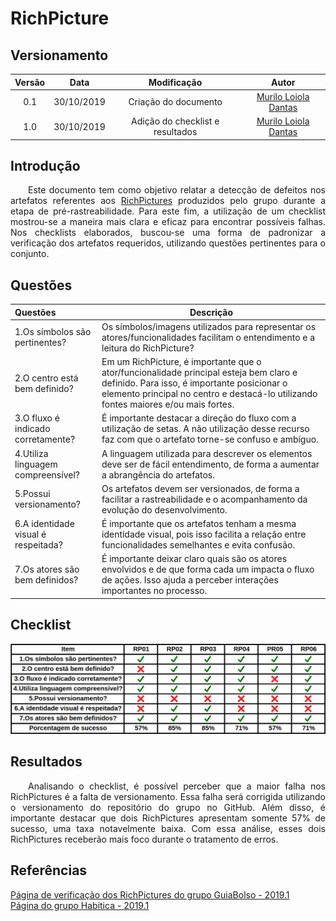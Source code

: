 # RichPicture

## Versionamento

| Versão | Data | Modificação | Autor |
| :----: | :--: | :---------: | :---: |
|  0.1   | 30/10/2019 | Criação do documento | [Murilo Loiola Dantas](https://github.com/murilo-dan) |
| 1.0    | 30/10/2019 | Adição do checklist e resultados | [Murilo Loiola Dantas](https://github.com/murilo-dan) |

## Introdução

<p align="justify">&emsp;&emsp;Este documento tem como objetivo relatar a detecção de defeitos nos artefatos referentes aos <a href="/rich_picture">RichPictures</a> produzidos pelo grupo durante a etapa de pré-rastreabilidade. Para este fim, a utilização de um checklist mostrou-se a maneira mais clara e eficaz para encontrar possíveis falhas. Nos checklists elaborados, buscou-se uma forma de padronizar a verificação dos artefatos requeridos, utilizando questões pertinentes para o conjunto. </p>

## Questões
| Questões | Descrição |
| :----- | ----- |
| 1.Os símbolos são pertinentes? | Os símbolos/imagens utilizados para representar os atores/funcionalidades facilitam o entendimento e a leitura do RichPicture?  |
| 2.O centro está bem definido? | Em um RichPicture, é importante que o ator/funcionalidade principal esteja bem claro e definido. Para isso, é importante posicionar o elemento principal no centro e destacá-lo utilizando fontes maiores e/ou mais fortes. |
| 3.O fluxo é indicado corretamente? | É importante destacar a direção do fluxo com a utilização de setas. A não utilização desse recurso faz com que o artefato torne-se confuso e ambíguo. |
| 4.Utiliza linguagem compreensível? | A linguagem utilizada para descrever os elementos deve ser de fácil entendimento, de forma a aumentar a abrangência do artefatos. |
| 5.Possui versionamento? | Os artefatos devem ser versionados, de forma a facilitar a rastreabilidade e o acompanhamento da evolução do desenvolvimento. |
| 6.A identidade visual é respeitada? | É importante que os artefatos tenham a mesma identidade visual, pois isso facilita a relação entre funcionalidades semelhantes e evita confusão. |
| 7.Os atores são bem definidos? | É importante deixar claro quais são os atores envolvidos e de que forma cada um impacta o fluxo de ações. Isso ajuda a perceber interações importantes no processo. |

## Checklist
[![](img/verificacao_richpicture.png)](img/verificacao_richpicture.png)

## Resultados

<p align="justify">&emsp;&emsp;Analisando o checklist, é possível perceber que a maior falha nos RichPictures é a falta de versionamento. Essa falha será corrigida utilizando o versionamento do repositório do grupo no GitHub. Além disso, é importante destacar que dois RichPictures apresentam somente 57% de sucesso, uma taxa notavelmente baixa. Com essa análise, esses dois RichPictures receberão mais foco durante o tratamento de erros. </p>

## Referências

<a href="https://fga-disciplinas.github.io/2019.1-Guia-Bolso/analise/analise_rich_picture/">Página de verificação dos RichPictures do grupo GuiaBolso - 2019.1</a></br>
<a href="https://requisitos-habitica.netlify.com/">Página do grupo Habitica - 2019.1</a>
